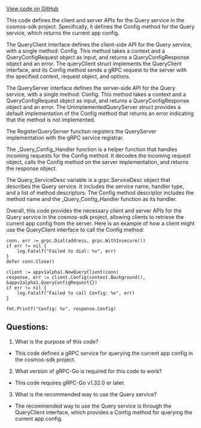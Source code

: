 [View code on GitHub](https://github.com/cosmos/cosmos-sdk.git/api/cosmos/app/v1alpha1/query_grpc.pb.go)

This code defines the client and server APIs for the Query service in the cosmos-sdk project. Specifically, it defines the Config method for the Query service, which returns the current app config. 

The QueryClient interface defines the client-side API for the Query service, with a single method: Config. This method takes a context and a QueryConfigRequest object as input, and returns a QueryConfigResponse object and an error. The queryClient struct implements the QueryClient interface, and its Config method sends a gRPC request to the server with the specified context, request object, and options. 

The QueryServer interface defines the server-side API for the Query service, with a single method: Config. This method takes a context and a QueryConfigRequest object as input, and returns a QueryConfigResponse object and an error. The UnimplementedQueryServer struct provides a default implementation of the Config method that returns an error indicating that the method is not implemented. 

The RegisterQueryServer function registers the QueryServer implementation with the gRPC service registrar. 

The _Query_Config_Handler function is a helper function that handles incoming requests for the Config method. It decodes the incoming request object, calls the Config method on the server implementation, and returns the response object. 

The Query_ServiceDesc variable is a grpc.ServiceDesc object that describes the Query service. It includes the service name, handler type, and a list of method descriptors. The Config method descriptor includes the method name and the _Query_Config_Handler function as its handler. 

Overall, this code provides the necessary client and server APIs for the Query service in the cosmos-sdk project, allowing clients to retrieve the current app config from the server. Here is an example of how a client might use the QueryClient interface to call the Config method:

```
conn, err := grpc.Dial(address, grpc.WithInsecure())
if err != nil {
    log.Fatalf("Failed to dial: %v", err)
}
defer conn.Close()

client := appv1alpha1.NewQueryClient(conn)
response, err := client.Config(context.Background(), &appv1alpha1.QueryConfigRequest{})
if err != nil {
    log.Fatalf("Failed to call Config: %v", err)
}

fmt.Printf("Config: %v", response.Config)
```
## Questions: 
 1. What is the purpose of this code?
- This code defines a gRPC service for querying the current app config in the cosmos-sdk project.

2. What version of gRPC-Go is required for this code to work?
- This code requires gRPC-Go v1.32.0 or later.

3. What is the recommended way to use the Query service?
- The recommended way to use the Query service is through the QueryClient interface, which provides a Config method for querying the current app config.